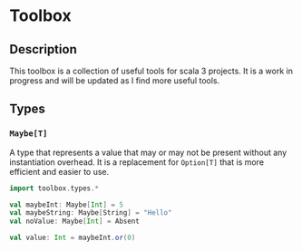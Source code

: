 # Toolbox

## Description
This toolbox is a collection of useful tools for scala 3 projects.
It is a work in progress and will be updated as I find more useful tools.

## Types

### `Maybe[T]`

A type that represents a value that may or may not be present without any instantiation overhead.
It is a replacement for `Option[T]` that is more efficient and easier to use.

```scala
import toolbox.types.*

val maybeInt: Maybe[Int] = 5
val maybeString: Maybe[String] = "Hello"
val noValue: Maybe[Int] = Absent

val value: Int = maybeInt.or(0)

```